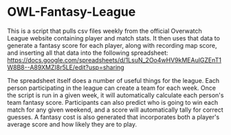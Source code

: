# OWL-Fantasy-League
This is a script that pulls csv files weekly from the official Overwatch League website containing player and match stats.  It then uses that data to generate a fantasy score for each player, along with recording map score, and inserting all that data into the following spreadsheet: https://docs.google.com/spreadsheets/d/1LsuN_2Oo4wHV9kMEAulGZEnT1W8B8--A89XMZI8r5LE/edit?usp=sharing

The spreadsheet itself does a number of useful things for the league.  Each person participating in the league can create a team for each week.  Once the script is run in a given week, it will automatically calculate each person's team fantasy score.  Participants can also predict who is going to win each match for any given weekend, and a score will automatically tally for correct guesses.  A fantasy cost is also generated that incorporates both a player's average score and how likely they are to play.
